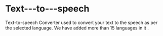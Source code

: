# Text---to---speech
Text-to-speech Converter used to convert your text to the speech as per the selected language. We have added more than 15 languages in it .

